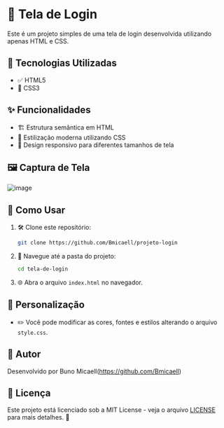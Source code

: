 # 🔐 Tela de Login

Este é um projeto simples de uma tela de login desenvolvida utilizando apenas HTML e CSS.

## 🚀 Tecnologias Utilizadas

- ✅ HTML5
- 🎨 CSS3

## ✨ Funcionalidades

- 🏗️ Estrutura semântica em HTML
- 🎨 Estilização moderna utilizando CSS
- 📱 Design responsivo para diferentes tamanhos de tela

## 🖼️ Captura de Tela

![image](https://github.com/user-attachments/assets/0caf3d03-f720-4c09-a132-ca0e6afbe784)

## 📖 Como Usar

1. 🛠️ Clone este repositório:
   ```bash
   git clone https://github.com/Bmicaell/projeto-login
   ```
2. 📂 Navegue até a pasta do projeto:
   ```bash
   cd tela-de-login
   ```
3. 🌐 Abra o arquivo `index.html` no navegador.

## 🎨 Personalização

- ✏️ Você pode modificar as cores, fontes e estilos alterando o arquivo `style.css`.

## 👤 Autor

Desenvolvido por Buno Micaell(https://github.com/Bmicaell)

## 📜 Licença

Este projeto está licenciado sob a MIT License - veja o arquivo [LICENSE](LICENSE) para mais detalhes. 📃



